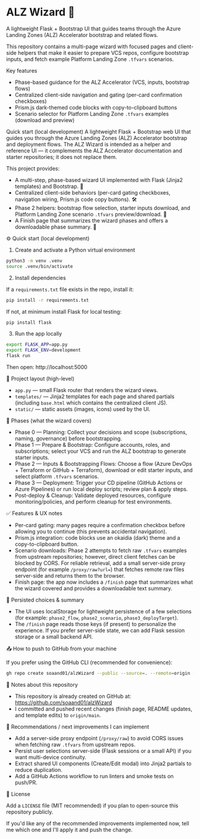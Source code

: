 
# ALZ Wizard 🚀

A lightweight Flask + Bootstrap UI that guides teams through the Azure Landing Zones (ALZ) Accelerator bootstrap and related flows.

This repository contains a multi-page wizard with focused pages and client-side helpers that make it easier to prepare VCS repos, configure bootstrap inputs, and fetch example Platform Landing Zone `.tfvars` scenarios.

Key features

- Phase-based guidance for the ALZ Accelerator (VCS, inputs, bootstrap flows)
- Centralized client-side navigation and gating (per-card confirmation checkboxes)
- Prism.js dark-themed code blocks with copy-to-clipboard buttons
- Scenario selector for Platform Landing Zone `.tfvars` examples (download and preview)

Quick start (local development)
A lightweight Flask + Bootstrap web UI that guides you through the Azure Landing Zones (ALZ) Accelerator
bootstrap and deployment flows. The ALZ Wizard is intended as a helper and reference UI — it complements the
ALZ Accelerator documentation and starter repositories; it does not replace them.

This project provides:

- A multi-step, phase-based wizard UI implemented with Flask (Jinja2 templates) and Bootstrap. 🧭
- Centralized client-side behaviors (per-card gating checkboxes, navigation wiring, Prism.js code copy buttons). 🛠️
- Phase 2 helpers: bootstrap flow selection, starter inputs download, and Platform Landing Zone scenario `.tfvars` preview/download. 📁
- A Finish page that summarizes the wizard phases and offers a downloadable phase summary. 📄

⚙️ Quick start (local development)

1. Create and activate a Python virtual environment

```bash
python3 -m venv .venv
source .venv/bin/activate
```

2. Install dependencies

If a `requirements.txt` file exists in the repo, install it:

```bash
pip install -r requirements.txt
```

If not, at minimum install Flask for local testing:

```bash
pip install flask
```

3. Run the app locally

```bash
export FLASK_APP=app.py
export FLASK_ENV=development
flask run
```

Then open: http://localhost:5000

📁 Project layout (high-level)

- `app.py` — small Flask router that renders the wizard views.
- `templates/` — Jinja2 templates for each page and shared partials (including `base.html` which contains the centralized client JS).
- `static/` — static assets (images, icons) used by the UI.

🧭 Phases (what the wizard covers)

- Phase 0 — Planning: Collect your decisions and scope (subscriptions, naming, governance) before bootstrapping.
- Phase 1 — Prepare & Bootstrap: Configure accounts, roles, and subscriptions; select your VCS and run the ALZ bootstrap to generate starter inputs.
- Phase 2 — Inputs & Bootstrapping Flows: Choose a flow (Azure DevOps + Terraform or GitHub + Terraform), download or edit starter inputs, and select platform `.tfvars` scenarios.
- Phase 3 — Deployment: Trigger your CD pipeline (GitHub Actions or Azure Pipelines) or run local deploy scripts; review plan & apply steps.
- Post-deploy & Cleanup: Validate deployed resources, configure monitoring/policies, and perform cleanup for test environments.

✅ Features & UX notes

- Per-card gating: many pages require a confirmation checkbox before allowing you to continue (this prevents accidental navigation).
- Prism.js integration: code blocks use an okaidia (dark) theme and a copy-to-clipboard button.
- Scenario downloads: Phase 2 attempts to fetch raw `.tfvars` examples from upstream repositories; however, direct client fetches can be blocked by CORS.
	For reliable retrieval, add a small server-side proxy endpoint (for example `/proxy/raw?url=`) that fetches remote raw files server-side and returns them to the browser.
- Finish page: the app now includes a `/finish` page that summarizes what the wizard covered and provides a downloadable text summary.

💾 Persisted choices & summary

- The UI uses localStorage for lightweight persistence of a few selections (for example: `phase2_flow`, `phase2_scenario`, `phase3_deployTarget`).
- The `/finish` page reads those keys (if present) to personalize the experience. If you prefer server-side state, we can add Flask session storage or a small backend API.

📤 How to push to GitHub from your machine

If you prefer using the GitHub CLI (recommended for convenience):

```bash
gh repo create soaand01/alzWizard --public --source=. --remote=origin --push
```

📝 Notes about this repository

- This repository is already created on GitHub at: https://github.com/soaand01/alzWizard
- I committed and pushed recent changes (finish page, README updates, and template edits) to `origin/main`.

🔧 Recommendations / next improvements I can implement

- Add a server-side proxy endpoint (`/proxy/raw`) to avoid CORS issues when fetching raw `.tfvars` from upstream repos.
- Persist user selections server-side (Flask sessions or a small API) if you want multi-device continuity.
- Extract shared UI components (Create/Edit modal) into Jinja2 partials to reduce duplication.
- Add a GitHub Actions workflow to run linters and smoke tests on push/PR.


📜 License

Add a `LICENSE` file (MIT recommended) if you plan to open-source this repository publicly.

If you'd like any of the recommended improvements implemented now, tell me which one and I'll apply it and push the change.
